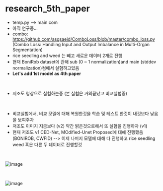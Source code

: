 # research_5th_paper
* temp.py --> main com
* 아직 연구중...
* combo: https://github.com/asgsaeid/ComboLoss/blob/master/combo_loss.py (Combo Loss: Handling Input and Output Imbalance in Multi-Organ
Segmentation)
* rice seedling and weed 는 뺴고 새로운 데이터 2개로 진행
* 현재 BoniRob dataset에 관해 sub (0 ~ 1 normalization)and main (stddev normalization)컴에서 실험하고있음
* **Let's add 1st model as 4th paper**
<br/>

* 저조도 영상으로 실험하는중 (본 실험은 거의끝났고 비교실험중)
<br/>

* 비교실험에서, 비교 모델에 대해 복원한것을 학습 및 테스트 한것이 내것보다 낮음을 보여주자
* 저조도 이미지 지금보다 (v2) 약간 밝은것으로해서 또 실험을 진행하자 (v1)
* 현재 저조도 v1 CED-Net, MOdified-Unet Proposed에 대해 진행했음 (BONIROB, CWFID) --> 이제 나머지 모델에 대해 다 진행하고 rice seedling weed 혹은 다른 두 데이터로 진행할것
<br/>

![image](https://user-images.githubusercontent.com/31001511/160331037-cb1a7fe0-ffa3-4838-9246-a00c9d8bdc94.png)

<br/>


![image](https://user-images.githubusercontent.com/31001511/160331065-17069ada-6e27-4dc6-aa7c-17b280fc1bda.png)
